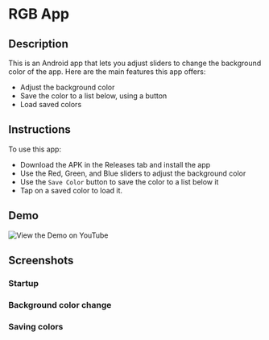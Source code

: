 # RGB App

## Description
This is an Android app that lets you adjust sliders to change the background color of the app. Here are the main features this app offers:
- Adjust the background color
- Save the color to a list below, using a button
- Load saved colors

## Instructions
To use this app:
- Download the APK in the Releases tab and install the app
- Use the Red, Green, and Blue sliders to adjust the background color
- Use the `Save Color` button to save the color to a list below it
- Tap on a saved color to load it.

## Demo
![View the Demo on YouTube](https://www.youtube.com/watch?v=WIH3qpyIWxA)

## Screenshots
### Startup

### Background color change

### Saving colors